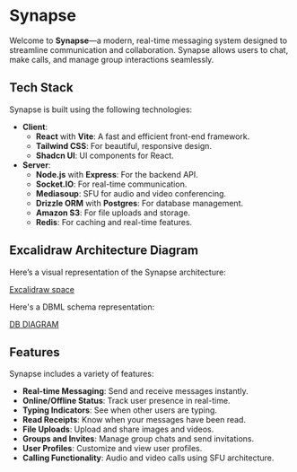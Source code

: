 # Synapse

Welcome to **Synapse**—a modern, real-time messaging system designed to streamline communication and collaboration. Synapse allows users to chat, make calls, and manage group interactions seamlessly.

## Tech Stack

Synapse is built using the following technologies:

- **Client**:
  - **React** with **Vite**: A fast and efficient front-end framework.
  - **Tailwind CSS**: For beautiful, responsive design.
  - **Shadcn UI**: UI components for React.
- **Server**:
  - **Node.js** with **Express**: For the backend API.
  - **Socket.IO**: For real-time communication.
  - **Mediasoup**: SFU for audio and video conferencing.
  - **Drizzle ORM** with **Postgres**: For database management.
  - **Amazon S3**: For file uploads and storage.
  - **Redis**: For caching and real-time features.

## Excalidraw Architecture Diagram

Here’s a visual representation of the Synapse architecture:

[Excalidraw space](https://excalidraw.com/#json=MtMfNvbch1OV3zoISrgjX,JWSNTZyMzJ3zC8Vm-XouNA)

Here's a DBML schema representation:

[DB DIAGRAM](https://dbdiagram.io/d/66c1ea848b4bb5230e676557)

## Features

Synapse includes a variety of features:

- **Real-time Messaging**: Send and receive messages instantly.
- **Online/Offline Status**: Track user presence in real-time.
- **Typing Indicators**: See when other users are typing.
- **Read Receipts**: Know when your messages have been read.
- **File Uploads**: Upload and share images and videos.
- **Groups and Invites**: Manage group chats and send invitations.
- **User Profiles**: Customize and view user profiles.
- **Calling Functionality**: Audio and video calls using SFU architecture.
